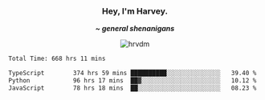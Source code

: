 <div align="center">
    <h3> Hey, I'm Harvey.</h3>
    <p><i><b>~ general shenanigans</b></i></p>
</div>

<p align="center">  <img src="https://komarev.com/ghpvc/?username=hrvdm&label=Views&color=252733&style=for-the-badge" alt="hrvdm" /> </p>

<!--START_SECTION:waka-->

```txt
Total Time: 668 hrs 11 mins

TypeScript        374 hrs 59 mins ██████████░░░░░░░░░░░░░░░   39.40 %
Python            96 hrs 17 mins  ██▓░░░░░░░░░░░░░░░░░░░░░░   10.12 %
JavaScript        78 hrs 18 mins  ██░░░░░░░░░░░░░░░░░░░░░░░   08.23 %
```

<!--END_SECTION:waka-->
